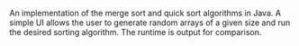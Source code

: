 An implementation of the merge sort and quick sort algorithms in Java.
A simple UI allows the user to generate random arrays of a given size and run the desired sorting algorithm. The runtime is output for comparison.
